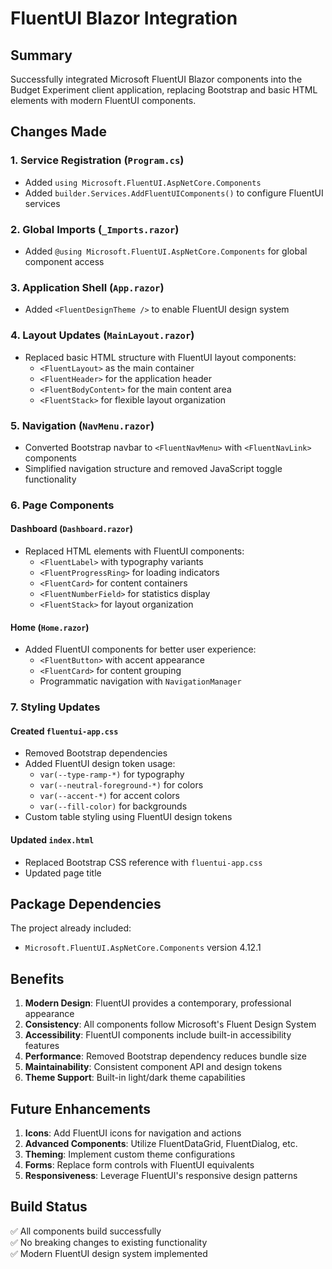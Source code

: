 # FluentUI Blazor Integration

## Summary

Successfully integrated Microsoft FluentUI Blazor components into the Budget Experiment client application, replacing Bootstrap and basic HTML elements with modern FluentUI components.

## Changes Made

### 1. Service Registration (`Program.cs`)
- Added `using Microsoft.FluentUI.AspNetCore.Components`
- Added `builder.Services.AddFluentUIComponents()` to configure FluentUI services

### 2. Global Imports (`_Imports.razor`)
- Added `@using Microsoft.FluentUI.AspNetCore.Components` for global component access

### 3. Application Shell (`App.razor`)
- Added `<FluentDesignTheme />` to enable FluentUI design system

### 4. Layout Updates (`MainLayout.razor`)
- Replaced basic HTML structure with FluentUI layout components:
  - `<FluentLayout>` as the main container
  - `<FluentHeader>` for the application header
  - `<FluentBodyContent>` for the main content area
  - `<FluentStack>` for flexible layout organization

### 5. Navigation (`NavMenu.razor`)
- Converted Bootstrap navbar to `<FluentNavMenu>` with `<FluentNavLink>` components
- Simplified navigation structure and removed JavaScript toggle functionality

### 6. Page Components

#### Dashboard (`Dashboard.razor`)
- Replaced HTML elements with FluentUI components:
  - `<FluentLabel>` with typography variants
  - `<FluentProgressRing>` for loading indicators
  - `<FluentCard>` for content containers
  - `<FluentNumberField>` for statistics display
  - `<FluentStack>` for layout organization

#### Home (`Home.razor`)
- Added FluentUI components for better user experience:
  - `<FluentButton>` with accent appearance
  - `<FluentCard>` for content grouping
  - Programmatic navigation with `NavigationManager`

### 7. Styling Updates

#### Created `fluentui-app.css`
- Removed Bootstrap dependencies
- Added FluentUI design token usage:
  - `var(--type-ramp-*)` for typography
  - `var(--neutral-foreground-*)` for colors
  - `var(--accent-*)` for accent colors
  - `var(--fill-color)` for backgrounds
- Custom table styling using FluentUI design tokens

#### Updated `index.html`
- Replaced Bootstrap CSS reference with `fluentui-app.css`
- Updated page title

## Package Dependencies

The project already included:
- `Microsoft.FluentUI.AspNetCore.Components` version 4.12.1

## Benefits

1. **Modern Design**: FluentUI provides a contemporary, professional appearance
2. **Consistency**: All components follow Microsoft's Fluent Design System
3. **Accessibility**: FluentUI components include built-in accessibility features
4. **Performance**: Removed Bootstrap dependency reduces bundle size
5. **Maintainability**: Consistent component API and design tokens
6. **Theme Support**: Built-in light/dark theme capabilities

## Future Enhancements

1. **Icons**: Add FluentUI icons for navigation and actions
2. **Advanced Components**: Utilize FluentDataGrid, FluentDialog, etc.
3. **Theming**: Implement custom theme configurations
4. **Forms**: Replace form controls with FluentUI equivalents
5. **Responsiveness**: Leverage FluentUI's responsive design patterns

## Build Status

✅ All components build successfully  
✅ No breaking changes to existing functionality  
✅ Modern FluentUI design system implemented  
